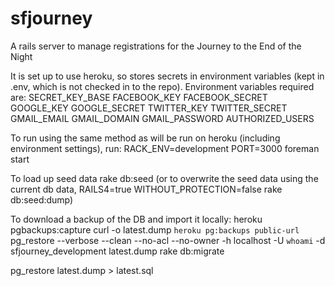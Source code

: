 sfjourney
=========

A rails server to manage registrations for the Journey to the End of the Night

It is set up to use heroku, so stores secrets in environment variables (kept in .env, which is not checked in to the repo).  Environment variables required are:
SECRET_KEY_BASE
FACEBOOK_KEY
FACEBOOK_SECRET
GOOGLE_KEY
GOOGLE_SECRET
TWITTER_KEY
TWITTER_SECRET
GMAIL_EMAIL
GMAIL_DOMAIN
GMAIL_PASSWORD
AUTHORIZED_USERS

To run using the same method as will be run on heroku (including environment settings), run:
RACK_ENV=development PORT=3000 foreman start

To load up seed data
rake db:seed
(or to overwrite the seed data using the current db data, RAILS4=true WITHOUT_PROTECTION=false rake db:seed:dump)

To download a backup of the DB and import it locally:
heroku pgbackups:capture
curl -o latest.dump `heroku pg:backups public-url`
pg_restore --verbose --clean --no-acl --no-owner -h localhost -U `whoami` -d sfjourney_development latest.dump
rake db:migrate

pg_restore latest.dump > latest.sql